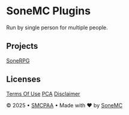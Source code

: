 # SoneMC Plugins

Run by single person for multiple people.


## Projects

[SoneRPG](https://github.com/SoneMC/SoneRPG)


## Licenses

[Terms Of Use](https://sonemcpl.pages.dev/raw/#tou)
[PCA](https://sonemcpl.pages.dev/raw/#pca)
[Disclaimer](https://sonemcpl.pages.dev/raw/#disclaimer)


© 2025 • [SMCPAA](https://sonemcpl.pages.dev/raw/#disclaimer) • Made with ❤️ by [SoneMC](https://sonemcpl.pages.dev)
